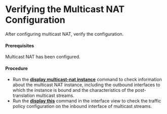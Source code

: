 Verifying the Multicast NAT Configuration
=========================================

After configuring multicast NAT, verify the configuration.

#### Prerequisites

Multicast NAT has been configured.


#### Procedure

* Run the [**display multicast-nat instance**](cmdqueryname=display+multicast-nat+instance) command to check information about the multicast NAT instance, including the outbound interfaces to which the instance is bound and the characteristics of the post-translation multicast streams.
* Run the [**display this**](cmdqueryname=display+this) command in the interface view to check the traffic policy configuration on the inbound interface of multicast streams.
